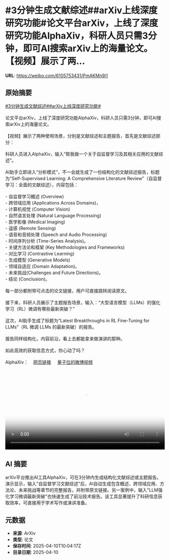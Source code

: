 # #3分钟生成文献综述##arXiv上线深度研究功能#论文平台arXiv，上线了深度研究功能AlphaXiv，科研人员只需3分钟，即可AI搜索arXiv上的海量论文。【视频】展示了两...

**URL**: https://weibo.com/6105753431/PmAKMn9i1

## 原始摘要

<a href="https://m.weibo.cn/search?containerid=231522type%3D1%26t%3D10%26q%3D%233%E5%88%86%E9%92%9F%E7%94%9F%E6%88%90%E6%96%87%E7%8C%AE%E7%BB%BC%E8%BF%B0%23&amp;extparam=%233%E5%88%86%E9%92%9F%E7%94%9F%E6%88%90%E6%96%87%E7%8C%AE%E7%BB%BC%E8%BF%B0%23" data-hide=""><span class="surl-text">#3分钟生成文献综述#</span></a><a href="https://m.weibo.cn/search?containerid=231522type%3D1%26t%3D10%26q%3D%23arXiv%E4%B8%8A%E7%BA%BF%E6%B7%B1%E5%BA%A6%E7%A0%94%E7%A9%B6%E5%8A%9F%E8%83%BD%23&amp;extparam=%23arXiv%E4%B8%8A%E7%BA%BF%E6%B7%B1%E5%BA%A6%E7%A0%94%E7%A9%B6%E5%8A%9F%E8%83%BD%23" data-hide=""><span class="surl-text">#arXiv上线深度研究功能#</span></a><br><br>论文平台arXiv，上线了深度研究功能AlphaXiv，科研人员只需3分钟，即可AI搜索arXiv上的海量论文。<br><br>【视频】展示了两种使用场景，分别是文献综述和主题报告，首先是文献综述部分：<br><br>科研人员进入AlphaXiv，输入“帮我做一个关于自监督学习及其相关应用的文献综述”。<br><br>AI助手立即进入“分析模式”，不一会就生成了一份结构化的文献综述报告，标题为“Self-Supervised Learning: A Comprehensive Literature Review”（自监督学习：全面的文献综述），内容包括：<br><br>- 自监督学习概述 (Overview)<br>- 跨领域应用 (Applications Across Domains)，<br>      - 计算机视觉 (Computer Vision)<br>      - 自然语言处理 (Natural Language Processing)<br>      - 医学影像 (Medical Imaging)<br>      - 遥感 (Remote Sensing)<br>      - 语音和音频处理 (Speech and Audio Processing)<br>      - 时间序列分析 (Time-Series Analysis)。<br>- 关键方法论和框架 (Key Methodologies and Frameworks)<br>      - 对比学习 (Contrastive Learning)<br>      - 生成模型 (Generative Models)<br>      - 领域自适应 (Domain Adaptation)。<br>- 未来挑战(Challenges and Future Directions)。<br>- 结论 (Conclusion)。<br><br>每一部分都附带可点击的论文链接，用户可直接跳转阅读原文。<br><br>接下来，科研人员展示了主题报告场景，输入：“大型语言模型（LLMs）的强化学习（RL）微调有哪些最新突破？”<br><br>这次，AI助手生成了标题为“Latest Breakthroughs in RL Fine-Tuning for LLMs”（RL 微调 LLMs 的最新突破）的报告。<br><br>报告同样结构化，内容前沿，看上去都能拿来做演讲的那种。<br><br>如此高效的获取信息方式，你心动了吗？<br><br>AlphaXiv：<a href="https://weibo.cn/sinaurl?u=https%3A%2F%2Fwww.alphaxiv.org%2Fassistant" data-hide=""><span class="url-icon"><img style="width: 1rem;height: 1rem" src="https://h5.sinaimg.cn/upload/2015/09/25/3/timeline_card_small_web_default.png" referrerpolicy="no-referrer"></span><span class="surl-text">网页链接</span></a> <a href="https://video.weibo.com/show?fid=1034:5153844833746971" data-hide=""><span class="url-icon"><img style="width: 1rem;height: 1rem" src="https://h5.sinaimg.cn/upload/2015/09/25/3/timeline_card_small_video_default.png" referrerpolicy="no-referrer"></span><span class="surl-text">量子位的微博视频</span></a><br clear="both"><div style="clear: both"></div><video controls="controls" poster="https://tvax3.sinaimg.cn/orj480/006Fd7o3ly1i0bk10ovmwj30zk0k03z6.jpg" style="width: 100%"><source src="https://f.video.weibocdn.com/o0/ywfSMjEllx08nmiPsMnS010412009Ec00E010.mp4?label=mp4_720p&amp;template=1280x720.25.0&amp;ori=0&amp;ps=1CwnkDw1GXwCQx&amp;Expires=1744282956&amp;ssig=3khb9HGb0a&amp;KID=unistore,video"><source src="https://f.video.weibocdn.com/o0/drS2b7Otlx08nmiP8cOk010412004hKk0E010.mp4?label=mp4_hd&amp;template=852x480.25.0&amp;ori=0&amp;ps=1CwnkDw1GXwCQx&amp;Expires=1744282956&amp;ssig=klswVkx4k0&amp;KID=unistore,video"><source src="https://f.video.weibocdn.com/o0/h8pAAJ0tlx08nmiP2aWs010412002gjT0E010.mp4?label=mp4_ld&amp;template=640x360.25.0&amp;ori=0&amp;ps=1CwnkDw1GXwCQx&amp;Expires=1744282956&amp;ssig=qKE7gYnLmK&amp;KID=unistore,video"><p>视频无法显示，请前往<a href="https://video.weibo.com/show?fid=1034%3A5153844833746971" target="_blank" rel="noopener noreferrer">微博视频</a>观看。</p></video>

## AI 摘要

arXiv平台推出AI工具AlphaXiv，可在3分钟内生成结构化文献综述或主题报告。演示显示，输入"自监督学习文献综述"后，AI自动生成包含概述、跨领域应用、方法论、未来挑战等章节的完整报告，并附带原文链接。另一案例中，输入"LLM强化学习微调最新突破"也快速生成了前沿技术报告。该工具显著提升了科研信息获取效率，可直接用于学术写作或演讲准备。

## 元数据

- **来源**: ArXiv
- **类型**: 论文
- **保存时间**: 2025-04-10T10:04:17Z
- **目录日期**: 2025-04-10
